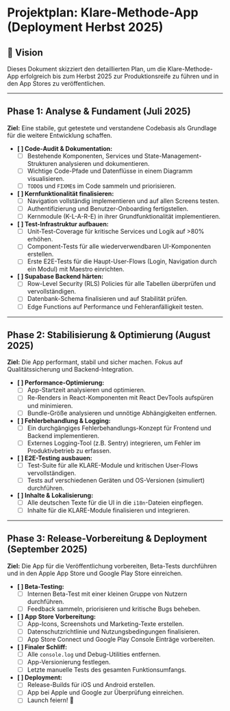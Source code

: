 # Projektplan: Klare-Methode-App (Deployment Herbst 2025)

## 🎯 Vision
Dieses Dokument skizziert den detaillierten Plan, um die Klare-Methode-App erfolgreich bis zum Herbst 2025 zur Produktionsreife zu führen und in den App Stores zu veröffentlichen.

---

## Phase 1: Analyse & Fundament (Juli 2025)

**Ziel:** Eine stabile, gut getestete und verstandene Codebasis als Grundlage für die weitere Entwicklung schaffen.

-   **[ ] Code-Audit & Dokumentation:**
    -   [ ] Bestehende Komponenten, Services und State-Management-Strukturen analysieren und dokumentieren.
    -   [ ] Wichtige Code-Pfade und Datenflüsse in einem Diagramm visualisieren.
    -   [ ] `TODO`s und `FIXME`s im Code sammeln und priorisieren.
-   **[ ] Kernfunktionalität finalisieren:**
    -   [ ] Navigation vollständig implementieren und auf allen Screens testen.
    -   [ ] Authentifizierung und Benutzer-Onboarding fertigstellen.
    -   [ ] Kernmodule (K-L-A-R-E) in ihrer Grundfunktionalität implementieren.
-   **[ ] Test-Infrastruktur aufbauen:**
    -   [ ] Unit-Test-Coverage für kritische Services und Logik auf >80% erhöhen.
    -   [ ] Component-Tests für alle wiederverwendbaren UI-Komponenten erstellen.
    -   [ ] Erste E2E-Tests für die Haupt-User-Flows (Login, Navigation durch ein Modul) mit Maestro einrichten.
-   **[ ] Supabase Backend härten:**
    -   [ ] Row-Level Security (RLS) Policies für alle Tabellen überprüfen und vervollständigen.
    -   [ ] Datenbank-Schema finalisieren und auf Stabilität prüfen.
    -   [ ] Edge Functions auf Performance und Fehleranfälligkeit testen.

---

## Phase 2: Stabilisierung & Optimierung (August 2025)

**Ziel:** Die App performant, stabil und sicher machen. Fokus auf Qualitätssicherung und Backend-Integration.

-   **[ ] Performance-Optimierung:**
    -   [ ] App-Startzeit analysieren und optimieren.
    -   [ ] Re-Renders in React-Komponenten mit React DevTools aufspüren und minimieren.
    -   [ ] Bundle-Größe analysieren und unnötige Abhängigkeiten entfernen.
-   **[ ] Fehlerbehandlung & Logging:**
    -   [ ] Ein durchgängiges Fehlerbehandlungs-Konzept für Frontend und Backend implementieren.
    -   [ ] Externes Logging-Tool (z.B. Sentry) integrieren, um Fehler im Produktivbetrieb zu erfassen.
-   **[ ] E2E-Testing ausbauen:**
    -   [ ] Test-Suite für alle KLARE-Module und kritischen User-Flows vervollständigen.
    -   [ ] Tests auf verschiedenen Geräten und OS-Versionen (simuliert) durchführen.
-   **[ ] Inhalte & Lokalisierung:**
    -   [ ] Alle deutschen Texte für die UI in die `i18n`-Dateien einpflegen.
    -   [ ] Inhalte für die KLARE-Module finalisieren und integrieren.

---

## Phase 3: Release-Vorbereitung & Deployment (September 2025)

**Ziel:** Die App für die Veröffentlichung vorbereiten, Beta-Tests durchführen und in den Apple App Store und Google Play Store einreichen.

-   **[ ] Beta-Testing:**
    -   [ ] Internen Beta-Test mit einer kleinen Gruppe von Nutzern durchführen.
    -   [ ] Feedback sammeln, priorisieren und kritische Bugs beheben.
-   **[ ] App Store Vorbereitung:**
    -   [ ] App-Icons, Screenshots und Marketing-Texte erstellen.
    -   [ ] Datenschutzrichtlinie und Nutzungsbedingungen finalisieren.
    -   [ ] App Store Connect und Google Play Console Einträge vorbereiten.
-   **[ ] Finaler Schliff:**
    -   [ ] Alle `console.log` und Debug-Utilities entfernen.
    -   [ ] App-Versionierung festlegen.
    -   [ ] Letzte manuelle Tests des gesamten Funktionsumfangs.
-   **[ ] Deployment:**
    -   [ ] Release-Builds für iOS und Android erstellen.
    -   [ ] App bei Apple und Google zur Überprüfung einreichen.
    -   [ ] Launch feiern! 🎉
